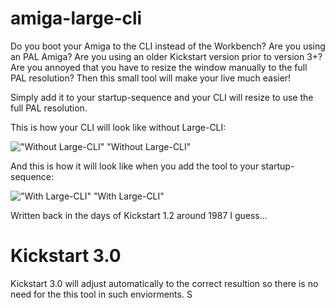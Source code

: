 # amiga-large-cli
Do you boot your Amiga to the CLI instead of the Workbench? 
Are you using an PAL Amiga? 
Are you using an older Kickstart version prior to version 3+?
Are you annoyed that you have to resize the window manually to the full PAL resolution? 
Then this small tool will make your live much easier!

Simply add it to your startup-sequence and your CLI will resize to use the full PAL resolution.

This is how your CLI will look like without Large-CLI:

!["Without Large-CLI"](https://github.com/LutzGrosshennig/amiga-large-cli/images/WithoutLargeCli.jpg) "Without Large-CLI"

And this is how it will look like when you add the tool to your startup-sequence:

!["With Large-CLI"](https://github.com/LutzGrosshennig/amiga-large-cli/images/WithLargeCli.jpg) "With Large-CLI"

Written back in the days of Kickstart 1.2 around 1987 I guess...

# Kickstart 3.0

Kickstart 3.0 will adjust automatically to the correct resultion so there is no need for the this tool in such enviorments.
S